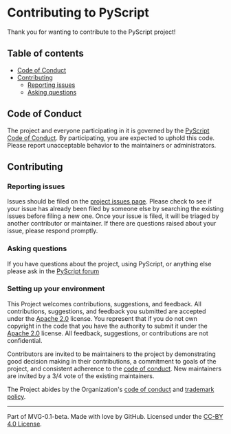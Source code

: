 # Contributing to PyScript

Thank you for wanting to contribute to the PyScript project!

## Table of contents

* [Code of Conduct](#code-of-conduct)
* [Contributing](#contributing)
    * [Reporting issues](#reporting-issues)
    * [Asking questions](#asking-questions)

## Code of Conduct

The project and everyone participating in it is governed by the [PyScript Code of Conduct](https://github.com/pyscript/governance/blob/main/CODE-OF-CONDUCT.md). By participating, you are expected to uphold this code. Please report unacceptable behavior to the maintainers or administrators.

## Contributing

### Reporting issues

Issues should be filed on the [project issues page](https://github.com/pyscript/pyscript/issues). Please check to see if your issue has already been filed by someone else by searching the existing issues before filing a new one. Once your issue is filed, it will be triaged by another contributor or maintainer. If there are questions raised about your issue, please respond promptly.

### Asking questions

If you have questions about the project, using PyScript, or anything else please ask in the [PyScript forum](https://community.anaconda.cloud/c/tech-topics/pyscript)

### Setting up your environment




This Project welcomes contributions, suggestions, and feedback. All contributions, suggestions, and feedback you submitted are accepted under the [Apache 2.0](./LICENSE) license. You represent that if you do not own copyright in the code that you have the authority to submit it under the [Apache 2.0](./LICENSE) license. All feedback, suggestions, or contributions are not confidential.

Contributors are invited to be maintainers to the project by demonstrating good decision making in their contributions, a commitment to goals of the project, and consistent adherence to the [code of conduct](https://github.com/pyscript/governance/blob/main/CODE-OF-CONDUCT.md). New maintainers are invited by a 3/4 vote of the existing maintainers.

The Project abides by the Organization's [code of conduct](https://github.com/pyscript/governance/blob/main/CODE-OF-CONDUCT.md) and [trademark policy](https://github.com/pyscript/governance/blob/main/TRADEMARKS.md).

---
Part of MVG-0.1-beta.
Made with love by GitHub. Licensed under the [CC-BY 4.0 License](https://creativecommons.org/licenses/by-sa/4.0/).
